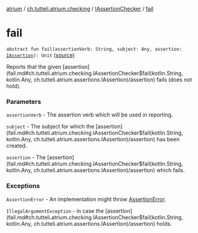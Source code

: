 [atrium](../../index.md) / [ch.tutteli.atrium.checking](../index.md) / [IAssertionChecker](index.md) / [fail](.)

# fail

`abstract fun fail(assertionVerb: String, subject: Any, assertion: `[`IAssertion`](../../ch.tutteli.atrium.assertions/-i-assertion/index.md)`): Unit` [(source)](https://github.com/robstoll/atrium/tree/master/atrium-api/src/main/kotlin/ch/tutteli/atrium/checking/IAssertionChecker.kt#L30)

Reports that the given [assertion](fail.md#ch.tutteli.atrium.checking.IAssertionChecker$fail(kotlin.String, kotlin.Any, ch.tutteli.atrium.assertions.IAssertion)/assertion) fails (does not hold).

### Parameters

`assertionVerb` - The assertion verb which will be used in reporting.

`subject` - The subject for which the [assertion](fail.md#ch.tutteli.atrium.checking.IAssertionChecker$fail(kotlin.String, kotlin.Any, ch.tutteli.atrium.assertions.IAssertion)/assertion) has been created.

`assertion` - The [assertion](fail.md#ch.tutteli.atrium.checking.IAssertionChecker$fail(kotlin.String, kotlin.Any, ch.tutteli.atrium.assertions.IAssertion)/assertion) which fails.

### Exceptions

`AssertionError` - An implementation might throw [AssertionError](http://docs.oracle.com/javase/6/docs/api/java/lang/AssertionError.html).

`IllegalArgumentException` - in case the [assertion](fail.md#ch.tutteli.atrium.checking.IAssertionChecker$fail(kotlin.String, kotlin.Any, ch.tutteli.atrium.assertions.IAssertion)/assertion) holds.